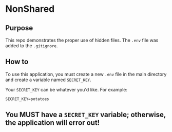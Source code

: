 # NonShared

## Purpose

This repo demonstrates the proper use of hidden files. The `.env` file was added to the `.gitignore`.

## How to

To use this application, you must create a new `.env` file in the main directory and create a variable named `SECRET_KEY`.

Your `SECRET_KEY` can be whatever you'd like. For example:

```
SECRET_KEY=potatoes
```

## You MUST have a `SECRET_KEY` variable; otherwise, the application will error out!
